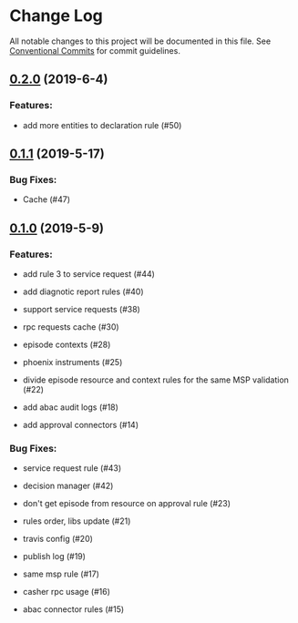 # Change Log

All notable changes to this project will be documented in this file.
See [Conventional Commits](Https://conventionalcommits.org) for commit guidelines.

<!-- changelog -->

## [0.2.0](https://github.com/edenlabllc/ehealth.abac.api/compare/0.1.1...0.2.0) (2019-6-4)




### Features:

* add more entities to declaration rule (#50)

## [0.1.1](https://github.com/edenlabllc/ehealth.abac.api/compare/0.1.0...0.1.1) (2019-5-17)




### Bug Fixes:

* Cache (#47)

## [0.1.0](https://github.com/edenlabllc/ehealth.abac.api/compare/0.1.0...0.1.0) (2019-5-9)




### Features:

* add rule 3 to service request (#44)

* add diagnotic report rules (#40)

* support service requests (#38)

* rpc requests cache (#30)

* episode contexts (#28)

* phoenix instruments (#25)

* divide episode resource and context rules for the same MSP validation (#22)

* add abac audit logs (#18)

* add approval connectors (#14)

### Bug Fixes:

* service request rule (#43)

* decision manager (#42)

* don't get episode from resource on approval rule (#23)

* rules order, libs update (#21)

* travis config (#20)

* publish log (#19)

* same msp rule (#17)

* casher rpc usage (#16)

* abac connector rules (#15)
